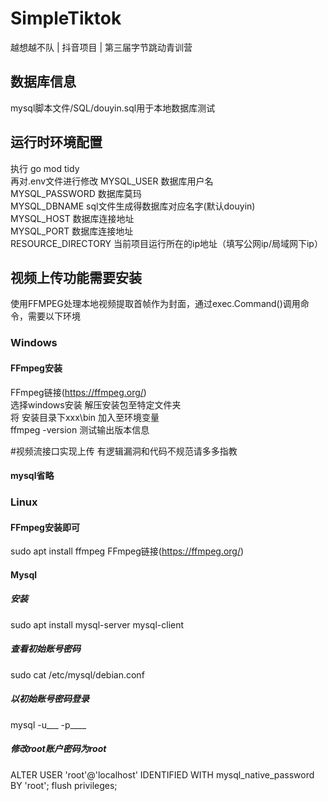 # SimpleTiktok
越想越不队  |  抖音项目  |  第三届字节跳动青训营

## 数据库信息
mysql脚本文件/SQL/douyin.sql用于本地数据库测试

## 运行时环境配置
执行 go mod tidy  
再对.env文件进行修改
MYSQL_USER                  数据库用户名  
MYSQL_PASSWORD              数据库莫玛  
MYSQL_DBNAME                sql文件生成得数据库对应名字(默认douyin)  
MYSQL_HOST                  数据库连接地址  
MYSQL_PORT                  数据库连接地址  
RESOURCE_DIRECTORY          当前项目运行所在的ip地址（填写公网ip/局域网下ip）  

## 视频上传功能需要安装
使用FFMPEG处理本地视频提取首帧作为封面，通过exec.Command()调用命令，需要以下环境
### Windows
#### FFmpeg安装
FFmpeg链接(https://ffmpeg.org/)  
选择windows安装 解压安装包至特定文件夹  
将 安装目录下xxx\bin 加入至环境变量  
ffmpeg -version 测试输出版本信息

#视频流接口实现上传
有逻辑漏洞和代码不规范请多多指教

#### mysql省略
### Linux
#### FFmpeg安装即可
sudo apt install ffmpeg
FFmpeg链接(https://ffmpeg.org/)
#### Mysql
##### 安装
sudo apt install mysql-server mysql-client  
##### 查看初始账号密码
sudo cat /etc/mysql/debian.conf  
##### 以初始账号密码登录
mysql -u___ -p____
##### 修改root账户密码为root
ALTER USER 'root'@'localhost' IDENTIFIED WITH mysql_native_password BY 'root';
flush privileges;

